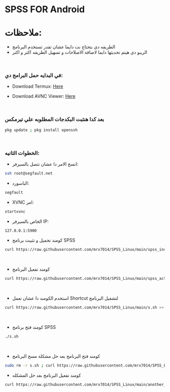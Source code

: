 # SPSS FOR Android

# ملاحظات:

- الطريقه دي بتحتاج نت دايما عشان تقدر تستخدم البرنامج
- الريبو دي هيتم تحديثها دايما لاضافة الاصلاحات و تسهيل الطريقه اكتر و اكتر

<br>


### في البدايه حمل البرامج دي:

- Download Termux: <a href="https://github.com/termux/termux-app/releases/download/v0.118.0/termux-app_v0.118.0+github-debug_universal.apk">Here</a>

- Download AVNC Viewer: <a href="https://play.google.com/store/apps/details?id=com.gaurav.avnc">Here</a>

<br>

### بعد كدا هنثبت البكدجات المطلوبه علي تيرمكس

```sh
pkg update ; pkg install openssh
```

<br>

### الخطوات الثانيه:

- انسخ الامر دا عشان تتصل بالسيرفر:

```sh
ssh root@segfault.net
```
- الباسورد:

```sh
segfault
```

- XVNC امر:

```sh
startxvnc
```
- الخاص بالسيرفر IP:

```sh
127.0.0.1:5900
```

- كومند تحميل و تثبيت برنامج SPSS

```sh
curl https://raw.githubusercontent.com/mrx7014/SPSS_Linux/main/spss_installer.sh >> spss_installer.sh ; chmod +x spss_installer.sh ; ./spss_installer.sh
```

<br>

- كومند تفعيل البرنامج

```sh
curl https://raw.githubusercontent.com/mrx7014/SPSS_Linux/main/spss_activator.sh >> spss_activator.sh ; chmod +x spss_activator.sh ; ./spss_activator.sh
```

<br>

- استخدم الكومند دا عشان تعمل Shortcut لتشغيل البرنامج

```sh
curl https://raw.githubusercontent.com/mrx7014/SPSS_Linux/main/s.sh >> s.sh ; chmod +x s.sh ; ./s.sh
```

<br>

- كومند فتح برنامج SPSS

```sh
./s.sh
```

<br> 

- كومند فتح البرنامج بعد حل مشكلة مسح البرنامج

```sh
sudo rm -r s.sh ; curl https://raw.githubusercontent.com/mrx7014/SPSS_Linux/main/another_launcher/s.sh >> s.sh ; chmod +x s.sh ; ./s.sh
```

- كومند تفعيل البرنامج بعد حل المشكله

```sh
curl https://raw.githubusercontent.com/mrx7014/SPSS_Linux/main/another_launcher/spss_activator.sh >> spss_activator.sh ; chmod +x spss_activator.sh ; ./spss_activator.sh
```
